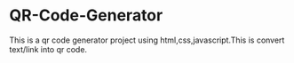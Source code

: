 # QR-Code-Generator
This is a qr code generator project using html,css,javascript.This is convert text/link into qr code.
